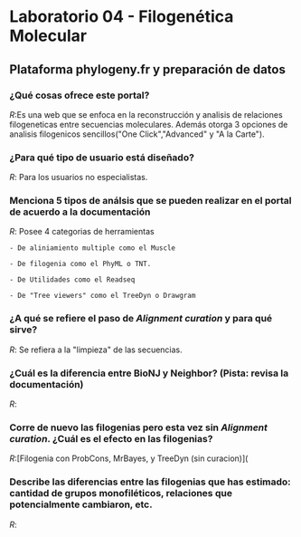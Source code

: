 # Laboratorio 04 - Filogenética Molecular

## Plataforma phylogeny.fr y preparación de datos

### ¿Qué cosas ofrece este portal? 

_R_:Es una web que se enfoca en la reconstrucción y analisis de relaciones filogeneticas entre secuencias moleculares. Además otorga 3 opciones de analisis filogenicos sencillos("One Click","Advanced" y "A la Carte").  

### ¿Para qué tipo de usuario está diseñado?

_R_: Para los usuarios no especialistas.

### Menciona 5 tipos de análsis que se pueden realizar en el portal de acuerdo a la documentación

_R_: Posee 4 categorias de herramientas
    
    - De aliniamiento multiple como el Muscle
    
    - De filogenia como el PhyML o TNT.
    
    - De Utilidades como el Readseq
    
    - De "Tree viewers" como el TreeDyn o Drawgram
    
### ¿A qué se refiere el paso de *Alignment curation* y para qué sirve?

_R_: Se refiera a la "limpieza" de las secuencias.

### ¿Cuál es la diferencia entre BioNJ y Neighbor? (Pista: revisa la documentación)

_R_:

### Corre de nuevo las filogenias pero esta vez sin *Alignment curation*. ¿Cuál es el efecto en las filogenias?

_R_:[Filogenia con ProbCons, MrBayes, y TreeDyn (sin curacion)](

### Describe las diferencias entre las filogenias que has estimado: cantidad de grupos monofiléticos, relaciones que potencialmente cambiaron, etc.

_R_:
